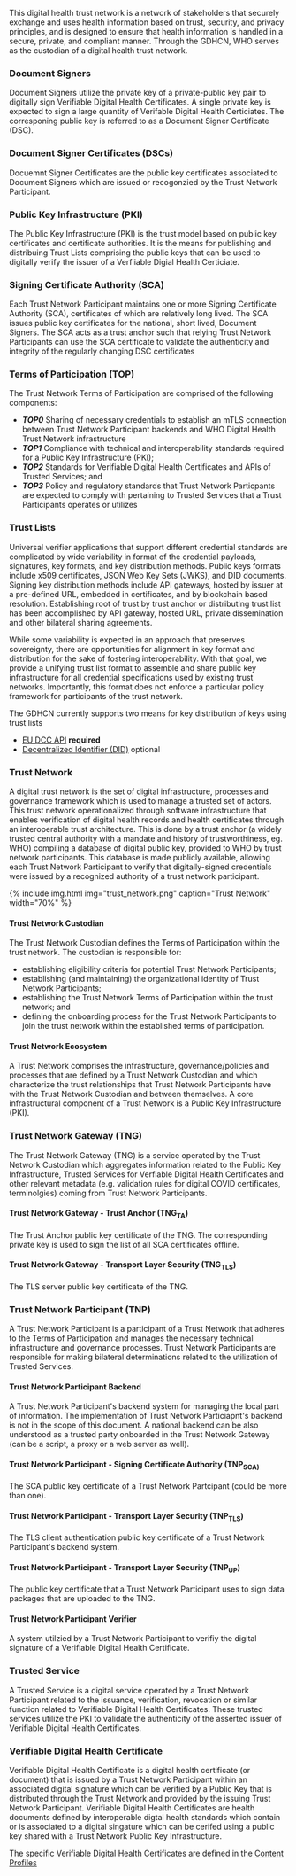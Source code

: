 



This digital health trust network is a network of stakeholders that securely exchange and uses health information based on trust, security, and privacy principles, and is designed to ensure that health information is handled in a secure, private, and compliant manner.  Through the GDHCN, WHO serves as the custodian of a digital health trust network.


### Document Signers
Document Signers utilize the private key of a private-public key pair to digitally sign Verifiable Digital Health Certificates.  A single private key is expected to sign a large quantity of Verifable Digital Health Certiciates.  The corresponing public key is referred to as a Document Signer Certificate (DSC). 

### Document Signer Certificates (DSCs)
Docuemnt Signer Certificates are the public key certificates associated to Document Signers which are issued or recogonzied by the Trust Network Participant.


### Public Key Infrastructure (PKI)
The Public Key Infrastructure (PKI) is the trust model based on public key certificates and certificate authorities.  It is the means for publishing and distribuing Trust Lists comprising the public keys that can be used to digitally verify the issuer of a Verfiiable Digial Health Certiciate.


###  Signing Certificate Authority (SCA)
Each Trust Network Participant maintains one or more Signing Certificate Authority (SCA), certificates of which are relatively long lived. The SCA issues public key certificates for the national, short lived, Document Signers.  The SCA acts as a trust anchor such that relying Trust Network Participants can use the SCA certificate to validate the authenticity and integrity of the regularly changing DSC certificates


### Terms of Participation (TOP)
The Trust Network Terms of Participation are comprised of the following components:
* ***TOP0*** Sharing of necessary credentials to establish an mTLS connection between Trust Network Participant backends and WHO Digital Health Trust Network infrastructure
* ***TOP1*** Compliance with technical and interoperability standards required for a Public Key Infrastructure (PKI);
* ***TOP2*** Standards for Verifiable Digital Health Certificates and APIs of Trusted Services; and
* ***TOP3*** Policy and regulatory standards that Trust Network Particpants are expected to comply with pertaining to Trusted Services that a Trust Participants operates or utilizes

### Trust Lists 
Universal verifier applications that support different credential standards are complicated by wide variability in format of the credential payloads, signatures, key formats, and key distribution methods. Public keys formats include x509 certificates, JSON Web Key Sets (JWKS), and DID documents. Signing key distribution methods include API gateways, hosted by issuer at a pre-defined URL, embedded in certificates, and by blockchain based resolution. Establishing root of trust by trust anchor or distributing trust list has been accomplished by API gateway, hosted URL, private dissemination and other bilateral sharing agreements.

While some variability is expected in an approach that preserves sovereignty, there are opportunities for alignment in key format and distribution for the sake of fostering interoperability. With that goal, we provide a unifying trust list format to assemble and share public key infrastructure for all credential specifications used by existing trust networks. Importantly, this format does not enforce a particular policy framework for participants of the trust network.

The GDHCN currently supports two means for key distribution of keys using trust lists
- [EU DCC API](concepts_certificate_governance.html) **required**
- [Decentralized Identifier (DID)](concepts_did.html) optional



### Trust Network

A digital trust network is the set of digital infrastructure, processes and governance framework which is used to manage a trusted set of actors.  This trust network operationalized through software infrastructure that enables verification of digital health records and health certificates through an interoperable trust architecture.  This is done by a trust anchor (a widely trusted central authority with a mandate and history of trustworthiness, eg. WHO) compiling a database of digital public key, provided to WHO by trust network participants. This database is made publicly available, allowing each Trust Network Participant to verify that digitally-signed credentials were issued by a recognized authority of a trust network participant.

{% include img.html img="trust_network.png" caption="Trust Network" width="70%" %}

#### Trust Network Custodian
The Trust Network Custodian defines the Terms of Participation within the trust network.  The custodian is responsible for: 
* establishing eligibility criteria for potential Trust Network Participants;  
* establishing (and maintaining) the organizational identity of Trust Network Participants; 
* establishing the Trust Network Terms of Participation within the trust network; and  
* defining the onboarding process for the Trust Network Participants to join the trust network within the established terms of participation. 


#### Trust Network Ecosystem
A Trust Network comprises the infrastructure, governance/policies and processes that are defined by a Trust Network Custodian and which characterize the trust relationships that Trust Network Participants have with the Trust Network Custodian and between themselves.   A core infrastructural component of a Trust Network is a Public Key Infrastructure (PKI). 



### Trust Network Gateway (TNG)
The Trust Network Gateway (TNG) is a service operated by the Trust Network Custodian which aggregates information related to the Public Key Infrastructure, Trusted Services for Verfiable Digital Health Certificates and other relevant metadata (e.g. validation rules for digital COVID certificates, terminolgies) coming from Trust Network Participants.  

#### Trust Network Gateway - Trust Anchor  (TNG<sub>TA</sub>) 
The Trust Anchor public key certificate of the TNG. The corresponding private key is used to sign the list of all SCA certificates offline.

#### Trust Network Gateway - Transport Layer Security  (TNG<sub>TLS</sub>) 
The TLS server public key certificate of the TNG.


### Trust Network Participant (TNP)
A Trust Network Participant is a participant of a Trust Network that adheres to the Terms of Participation and manages the necessary technical infrastructure and governance processes.  Trust Network Participants are responsible for making bilateral determinations related to the utilization of Trusted Services. 

#### Trust Network Participant Backend
A Trust Network Participant's backend system for managing the local part of information. The implementation of Trust Network Particiapnt's backend is not in the scope of this document. A national backend can be also understood as a trusted party onboarded in the Trust Network Gateway (can be a script, a proxy or a web server as well).

#### Trust Network Participant - Signing Certificate Authority  (TNP<sub>SCA) 
The SCA public key certificate of a Trust Network Partcipant (could be more than one).

#### Trust Network Participant - Transport Layer Security (TNP<sub>TLS</sub>) 
The TLS client authentication public key certificate of a Trust Network Participant's backend system.

#### Trust Network Participant - Transport Layer Security (TNP<sub>UP</sub>) 
The public key certificate that a Trust Network Participant uses to sign data packages that are uploaded to the TNG.

#### Trust Network Participant Verifier
A system utilzied by a Trust Network Participant to verifiy the digital signature of a Verifiable Digital Health Certificate.


### Trusted Service
A Trusted Service is a digital service operated by a Trust Network Participant related to the issuance, verification, revocation or similar function related to Verifiable Digital Health Certificates.    These trusted services utilize the PKI to validate the authenticity of the asserted issuer of Verifiable Digital Health Certificates.   




### Verifiable Digital Health Certificate
Verifiable Digital Health Certificate is a digital health certificate (or document) that is issued by a Trust Network Participant within an associated digital signature which can be verified by a Public Key that is distributed through the Trust Network and provided by the issuing Trust Network Participant.   Verifiable Digital Health Certificates are health documents defined by interoperable digtal health standards which contain or is associated to a digital singature which can be cerifed using a public key shared with a Trust Network Public Key Infrastructure.

The specific Verifiable Digital Health Certificates are defined in the [Content Profiles](content_profiles.html)







